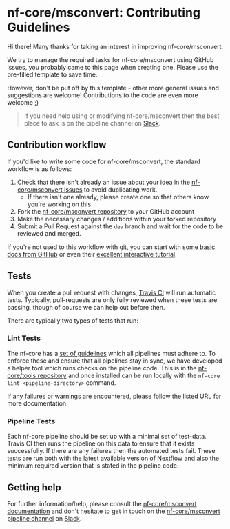 # nf-core/msconvert: Contributing Guidelines

Hi there! Many thanks for taking an interest in improving nf-core/msconvert.

We try to manage the required tasks for nf-core/msconvert using GitHub issues, you probably came to this page when creating one. Please use the pre-filled template to save time.

However, don't be put off by this template - other more general issues and suggestions are welcome! Contributions to the code are even more welcome ;)

> If you need help using or modifying nf-core/msconvert then the best place to ask is on the pipeline channel on [Slack](https://nf-co.re/join/slack/).



## Contribution workflow
If you'd like to write some code for nf-core/msconvert, the standard workflow
is as follows:

1. Check that there isn't already an issue about your idea in the
   [nf-core/msconvert issues](https://github.com/nf-core/msconvert/issues) to avoid
   duplicating work.
    * If there isn't one already, please create one so that others know you're working on this
2. Fork the [nf-core/msconvert repository](https://github.com/nf-core/msconvert) to your GitHub account
3. Make the necessary changes / additions within your forked repository
4. Submit a Pull Request against the `dev` branch and wait for the code to be reviewed and merged.

If you're not used to this workflow with git, you can start with some [basic docs from GitHub](https://help.github.com/articles/fork-a-repo/) or even their [excellent interactive tutorial](https://try.github.io/).


## Tests
When you create a pull request with changes, [Travis CI](https://travis-ci.org/) will run automatic tests.
Typically, pull-requests are only fully reviewed when these tests are passing, though of course we can help out before then.

There are typically two types of tests that run:

### Lint Tests
The nf-core has a [set of guidelines](https://nf-co.re/developers/guidelines) which all pipelines must adhere to.
To enforce these and ensure that all pipelines stay in sync, we have developed a helper tool which runs checks on the pipeline code. This is in the [nf-core/tools repository](https://github.com/nf-core/tools) and once installed can be run locally with the `nf-core lint <pipeline-directory>` command.

If any failures or warnings are encountered, please follow the listed URL for more documentation.

### Pipeline Tests
Each nf-core pipeline should be set up with a minimal set of test-data.
Travis CI then runs the pipeline on this data to ensure that it exists successfully.
If there are any failures then the automated tests fail.
These tests are run both with the latest available version of Nextflow and also the minimum required version that is stated in the pipeline code.

## Getting help
For further information/help, please consult the [nf-core/msconvert documentation](https://github.com/nf-core/msconvert#documentation) and don't hesitate to get in touch on the [nf-core/msconvert pipeline channel](https://nfcore.slack.com/channels/nf-core/msconvert) on [Slack](https://nf-co.re/join/slack/).
